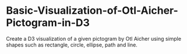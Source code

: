 # Basic-Visualization-of-Otl-Aicher-Pictogram-in-D3
Create a D3 visualization of a given pictogram by Otl Aicher using simple shapes such as rectangle, circle, ellipse, path and line.
